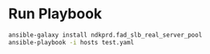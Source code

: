 # Run Playbook

```bash
ansible-galaxy install ndkprd.fad_slb_real_server_pool
ansible-playbook -i hosts test.yaml
```
